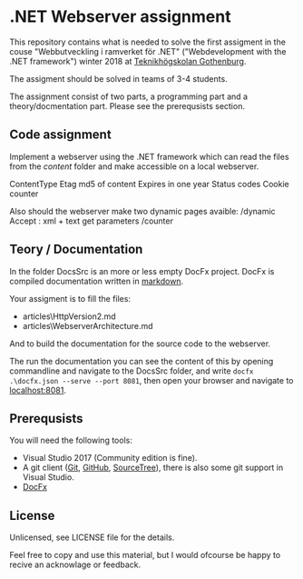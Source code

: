# .NET Webserver assignment

This repository contains what is needed to solve the first assigment in the couse "Webbutveckling i ramverket för .NET" ("Webdevelopment with the .NET framework") winter 2018 at [Teknikhögskolan Gothenburg](https://github.com/TeknikhogskolanGothenburg).

The assigment should be solved in teams of 3-4 students.

The assignment consist of two parts, a programming part and a theory/docmentation part. Please see the prerequsists section.

## Code assignment

Implement a webserver using the .NET framework which can read the files from the *content* folder and make accessible on a local webserver.

ContentType
Etag md5 of content
Expires in one year
Status codes
Cookie counter

Also should the webserver make two dynamic pages avaible:
/dynamic
Accept : xml + text
get parameters
/counter

## Teory / Documentation

In the folder DocsSrc is an more or less empty DocFx project. DocFx is compiled documentation written in [markdown](https://guides.github.com/features/mastering-markdown/).

Your assigment is to fill the files:

* articles\HttpVersion2.md
* articles\WebserverArchitecture.md

And to build the documentation for the source code to the webserver.

The run the documentation you can see the content of this by opening commandline and navigate to the DocsSrc folder, and write ```docfx .\docfx.json --serve --port 8081```, then open your browser and navigate to [localhost:8081](http://localhost:8081).

## Prerequsists

You will need the following tools:

* Visual Studio 2017 (Community edition is fine).
* A git client ([Git](https://git-scm.com/), [GitHub](https://desktop.github.com/), [SourceTree](https://www.sourcetreeapp.com/)), there is also some git support in Visual Studio.
* [DocFx](https://dotnet.github.io/docfx/index.html)

## License
Unlicensed, see LICENSE file for the details.

Feel free to copy and use this material, but I would ofcourse be happy to recive an acknowlage or feedback.
